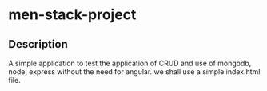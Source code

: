 # men-stack-project

## Description
 A simple application to test the application of CRUD and use of mongodb, node, express without the need for angular. we shall use a simple index.html file.
